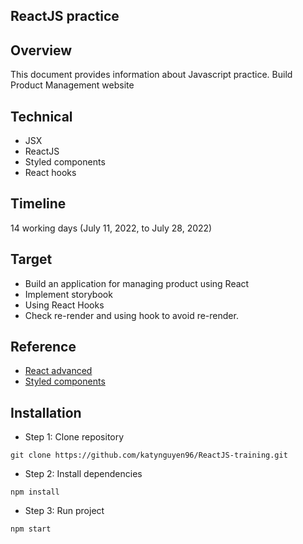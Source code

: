 ## ReactJS practice

## Overview
This document provides information about Javascript practice. Build Product Management website

## Technical
- JSX
- ReactJS
- Styled components
- React hooks

## Timeline
14 working days (July 11, 2022, to July 28, 2022)

## Target
- Build an application for managing product using React
- Implement storybook
- Using React Hooks
- Check re-render and using hook to avoid re-render.

## Reference
- [React advanced](https://reactjs.org/docs/accessibility.html)
- [Styled components](https://styled-components.com/docs)

## Installation
- Step 1: Clone repository
```
git clone https://github.com/katynguyen96/ReactJS-training.git
```
- Step 2: Install dependencies
```
npm install
```
- Step 3: Run project
```
npm start
```
